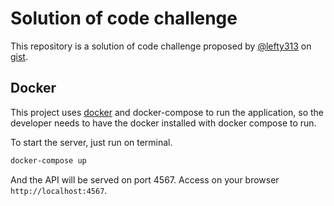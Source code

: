Solution of code challenge
==========================

This repository is a solution of code challenge proposed by
[@lefty313](https://github.com/lefty313) on
[gist](https://gist.github.com/lefty313/8cc3bb916c6d0b5a266eee3a1101dc96#file-codetask-md).

Docker
------

This project uses [docker](https://www.docker.com/) and docker-compose to run the application,
so the developer needs to have the docker installed with docker compose
to run.

To start the server, just run on terminal.

```sh
docker-compose up
```

And the API will be served on port 4567. Access on your browser `http://localhost:4567`.
